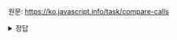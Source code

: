원문: https://ko.javascript.info/task/compare-calls

<details>
  <summary>정답</summary>

  Rabbit

  undefined

  undefined

  undefined
</details>
